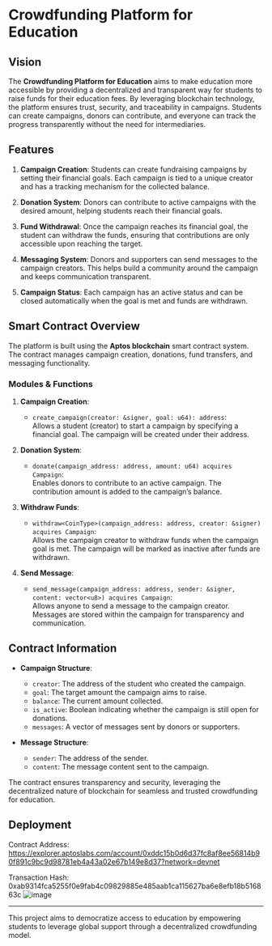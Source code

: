 # Crowdfunding Platform for Education

## Vision
The **Crowdfunding Platform for Education** aims to make education more accessible by providing a decentralized and transparent way for students to raise funds for their education fees. By leveraging blockchain technology, the platform ensures trust, security, and traceability in campaigns. Students can create campaigns, donors can contribute, and everyone can track the progress transparently without the need for intermediaries.

## Features
1. **Campaign Creation**: Students can create fundraising campaigns by setting their financial goals. Each campaign is tied to a unique creator and has a tracking mechanism for the collected balance.
   
2. **Donation System**: Donors can contribute to active campaigns with the desired amount, helping students reach their financial goals.

3. **Fund Withdrawal**: Once the campaign reaches its financial goal, the student can withdraw the funds, ensuring that contributions are only accessible upon reaching the target.

4. **Messaging System**: Donors and supporters can send messages to the campaign creators. This helps build a community around the campaign and keeps communication transparent.

5. **Campaign Status**: Each campaign has an active status and can be closed automatically when the goal is met and funds are withdrawn.

## Smart Contract Overview
The platform is built using the **Aptos blockchain** smart contract system. The contract manages campaign creation, donations, fund transfers, and messaging functionality.

### Modules & Functions

1. **Campaign Creation**:
   - `create_campaign(creator: &signer, goal: u64): address`:  
   Allows a student (creator) to start a campaign by specifying a financial goal. The campaign will be created under their address.

2. **Donation System**:
   - `donate(campaign_address: address, amount: u64) acquires Campaign`:  
   Enables donors to contribute to an active campaign. The contribution amount is added to the campaign’s balance.

3. **Withdraw Funds**:
   - `withdraw<CoinType>(campaign_address: address, creator: &signer) acquires Campaign`:  
   Allows the campaign creator to withdraw funds when the campaign goal is met. The campaign will be marked as inactive after funds are withdrawn.

4. **Send Message**:
   - `send_message(campaign_address: address, sender: &signer, content: vector<u8>) acquires Campaign`:  
   Allows anyone to send a message to the campaign creator. Messages are stored within the campaign for transparency and communication.

## Contract Information

- **Campaign Structure**:
  - `creator`: The address of the student who created the campaign.
  - `goal`: The target amount the campaign aims to raise.
  - `balance`: The current amount collected.
  - `is_active`: Boolean indicating whether the campaign is still open for donations.
  - `messages`: A vector of messages sent by donors or supporters.

- **Message Structure**:
  - `sender`: The address of the sender.
  - `content`: The message content sent to the campaign.

The contract ensures transparency and security, leveraging the decentralized nature of blockchain for seamless and trusted crowdfunding for education.
## Deployment
Contract Address: https://explorer.aptoslabs.com/account/0xddc15b0d6d37fc8af8ee56814b90f891c9bc9d98781eb4a43a02e67b149e8d37?network=devnet

Transaction Hash: 0xab9314fca5255f0e9fab4c09829885e485aab1ca115627ba6e8efb18b516863c
![image](https://github.com/user-attachments/assets/8a4589a3-2a27-4983-b7f0-4b1d47650f13)

---
This project aims to democratize access to education by empowering students to leverage global support through a decentralized crowdfunding model.
